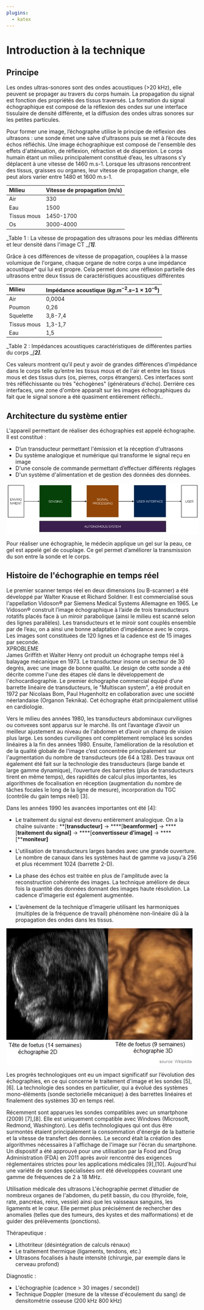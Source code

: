 ```yaml
---
plugins:
  - katex
---
```


# Introduction à la technique

## Principe

Les ondes ultras-sonores sont des ondes acoustiques \(&gt;20 kHz\), elle peuvent se propager au travers du corps humain. La propagation du signal est fonction des propriétés des tissus traversés. La formation du signal échographique est composé de la réflexion des ondes sur une interface tissulaire de densité différente, et la diffusion des ondes ultras sonores sur les petites particules.

Pour former une image, l’échographe utilise le principe de réflexion des ultrasons : une sonde émet une salve d’ultrasons puis se met à l’écoute des échos réfléchis. Une image échographique est composé de l'ensemble des effets d'atténuation, de réflexion, réfraction et de dispersion. Le corps humain étant un milieu principalement constitué d’eau, les ultrasons s’y déplacent à une vitesse de 1460 m.s-1. Lorsque les ultrasons rencontrent des tissus, graisses ou organes, leur vitesse de propagation change, elle peut alors varier entre 1480 et 1600 m.s-1.

| Milieu | Vitesse de propagation \(m\/s\) |
| :--- | :--- |
| Air | 330 |  |
| Eau | 1500 |  |
| Tissus mous | 1450-1700 |  |
| Os | 3000-4000 |

_Table 1 : La vitesse de propagation des ultrasons pour les médias différents et leur densité dans l'image CT __\[__1\]__._

Grâce à ces différences de vitesse de propagation, couplées à la masse volumique de l'organe, chaque organe de notre corps a une impédance acoustique\* qui lui est propre. Cela permet donc une réflexion partielle des ultrasons entre deux tissus de caractéristiques acoustiques différentes

| Milieu | Impédance acoustique \($kg.m^{-2}.s{-1}\times 10^{-6}$\) |
| :--- | :--- |
| Air | 0,0004 |
| Poumon | 0,26 |
| Squelette | 3,8-7,4 |
| Tissus mous | 1,3-1,7 |
| Eau | 1,5 |

_Table 2 : Impédances acoustiques caractéristiques de différentes parties du corps __\[__2\]__._

Ces valeurs montrent qu’il peut y avoir de grandes différences d’impédance dans le corps telle qu’entre les tissus mous et de l'air et entre les tissus mous et des tissus durs \(os, pierres, corps étrangers\). Ces interfaces sont très réfléchissante ou très "échogènes" \(générateurs d'écho\). Derrière ces interfaces, une zone d'ombre apparaît sur les images échographiques du fait que le signal sonore a été quasiment entièrement réfléchi..

## Architecture du système entier

L'appareil permettant de réaliser des échographies est appelé échographe. Il est constitué :

* D’un transducteur permettant l'émission et la réception d'ultrasons  
* Du système analogique et numérique qui transforme le signal reçu en image  
* D'une console de commande permettant d’effectuer différents réglages   
* D'un système d'alimentation et de gestion des données des données.  

![analyse fonctionnelle](/images/functional_analysis.jpg)

Pour réaliser une échographie, le médecin applique un gel sur la peau, ce gel est appelé gel de couplage. Ce gel permet d’améliorer la transmission du son entre la sonde et le corps.

## Histoire de l'échographie en temps réel

Le premier scanner temps réel en deux dimensions \(ou B-scanner\) a été développé par Walter Krause et Richard Soldner. Il est commercialisé sous l'appellation Vidoson® par Siemens Medical Systems Allemagne en 1965. Le Vidoson® construit l’image échographique à l’aide de trois transducteurs rotatifs placés face à un miroir parabolique \(ainsi le milieu est scanné selon des lignes parallèles\). Les transducteurs et le miroir sont couplés ensemble par de l’eau, on a ainsi une bonne adaptation d’impédance avec le corps. Les images sont constituées de 120 lignes et la cadence est de 15 images par seconde.  
XPROBLEME  
James Griffith et Walter Henry ont produit un échographe temps réel à balayage mécanique en 1973. Le transducteur insone un secteur de 30 degrés, avec une image de bonne qualité. Le design de cette sonde a été décrite comme l'une des étapes clé dans le développement de l'échocardiographie. Le premier échographe commercial équipé d’une barrette linéaire de transducteurs, le "Multiscan system", a été produit en 1972 par Nicolaas Bom, Paul Hugenholtz en collaboration avec une société néerlandaise \(Organon Teknika\). Cet échographe était principalement utilisé en cardiologie.

Vers le milieu des années 1980, les transducteurs abdominaux curvilignes ou convexes sont apparus sur le marché. Ils ont l’avantage d’avoir un meilleur ajustement au niveau de l'abdomen et d’avoir un champ de vision plus large. Les sondes curvilignes ont complètement remplacé les sondes linéaires à la fin des années 1980. Ensuite, l’amélioration de la résolution et de la qualité globale de l'image c’est concentrée principalement sur l'augmentation du nombre de transducteurs \(de 64 à 128\). Des travaux ont également été fait sur la technologie des transducteurs \(large bande et large gamme dynamique\), l’ouverture des barrettes \(plus de transducteurs tirent en même temps\), des rapidités de calcul plus importantes, les algorithmes de focalisation en réception \(augmentation du nombre de tâches focales le long de la ligne de mesure\), incorporation du TGC \(contrôle du gain temps réel\) \[3\].

Dans les années 1990 les avancées importantes ont été \[4\]:

* Le traitement du signal est devenu entièrement analogique. On a la chaîne suivante :
  **\[****transducteur\]**** -&gt; ****\[****beamformer\]**** -&gt; ****\[****traitement du signal\]**** -&gt; ****\[****convertisseur d’image\]**** -&gt; ****\[****moniteur\]**

* L'utilisation de transducteurs larges bandes avec une grande ouverture. Le nombre de canaux dans les systèmes haut de gamme va jusqu'à 256 et plus récemment  1024 \(barrette 2-D\).


* La phase des échos est traitée en plus de l'amplitude avec la reconstruction cohérente des images. La technique améliore de deux fois la quantité des données donnant des images haute résolution. La cadence d’imagerie est également augmentée.  

* L'avènement de la technique d’imagerie utilisant les harmoniques \(multiples de la fréquence de travail\) phénomène non-linéaire dû à la propagation des ondes dans les tissus.  

![différentes dimensions](/images/diffecho.jpg)

Les progrès technologiques ont eu un impact significatif sur l’évolution des échographies, en ce qui concerne le traitement d'image et les sondes \[5\],\[6\]. La technologie des sondes en particulier, qui a évolué des systèmes mono-éléments \(sonde sectorielle mécanique\) à des barrettes linéaires et finalement des systèmes 3D en temps réel.

Récemment sont apparues les sondes compatibles avec un smartphone \(2009\) \[7\],\[8\]. Elle est uniquement compatible avec Windows \(Microsoft, Redmond, Washington\). Les défis technologiques qui ont dus être surmontés étaient principalement la consommation d'énergie de la batterie et la vitesse de transfert des données. Le second était la création des algorithmes nécessaires à l'affichage de l'image sur l'écran du smartphone. Un dispositif a été approuvé pour une utilisation par la Food and Drug Administration \(FDA\) en 2011 après avoir rencontré des exigences réglementaires strictes pour les applications médicales \[9\],\[10\]. Aujourd'hui une variété de sondes spécialisées ont été développées  couvrant une gamme de fréquences de 2 à 18 MHz.

Utilisation médicale des ultrasons
L'échographie permet d’étudier de nombreux organes de l'abdomen, du petit bassin, du cou \(thyroïde, foie, rate, pancréas, reins, vessie\) ainsi que les vaisseaux sanguins, les ligaments et le cœur. Elle permet plus précisément de rechercher des anomalies \(telles que des tumeurs, des kystes et des malformations\) et de guider des prélèvements \(ponctions\).

Thérapeutique :

* Lithotriteur \(désintégration de calculs rénaux\)  
* Le traitement thermique \(ligaments, tendons, etc.\)      
* Ultrasons focalisés à haute intensité \(chirurgie, par exemple dans le cerveau profond\)  

Diagnostic :

* L'échographie \(cadence &gt; 30 images \/ seconde\)\)  
* Technique Doppler \(mesure de la vitesse d'écoulement du sang\) de densitométrie osseuse \(200 kHz 800 kHz\)  


